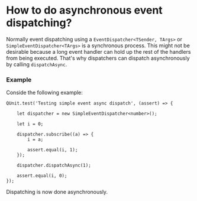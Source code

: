 ﻿# How to do asynchronous event dispatching?
Normally event dispatching using a `EventDispatcher<TSender, TArgs>` or `SimpleEventDispatcher<TArgs>`
is a synchronous process. This might not be desirable because a long event handler can hold up the rest of the
handlers from being executed. That's why dispatchers can dispatch asynchronously by calling `dispatchAsync`.

### Example
Conside the following example:

```
QUnit.test('Testing simple event async dispatch', (assert) => {

    let dispatcher = new SimpleEventDispatcher<number>();

    let i = 0;

    dispatcher.subscribe((a) => {
        i = a;

        assert.equal(i, 1);
    });

    dispatcher.dispatchAsync(1);

    assert.equal(i, 0);
});
```
Dispatching is now done asynchronously.
